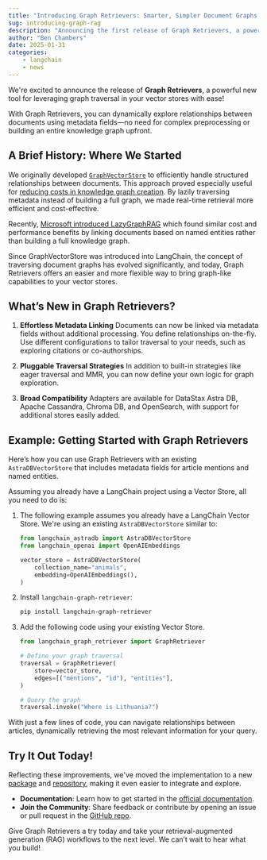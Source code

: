 ```yaml
---
title: "Introducing Graph Retrievers: Smarter, Simpler Document Graphs for Vector Stores"
sug: introducing-graph-rag
description: "Announcing the first release of Graph Retrievers, a powerful graph traversal retriever for your vector store!"
author: "Ben Chambers"
date: 2025-01-31
categories:
    - langchain
    - news
---
```


We're excited to announce the release of **Graph Retrievers**, a powerful new tool for leveraging graph traversal in your vector stores with ease!

With Graph Retrievers, you can dynamically explore relationships between documents using metadata fields—no need for complex preprocessing or building an entire knowledge graph upfront.

<!-- more -->

## A Brief History: Where We Started

We originally developed [`GraphVectorStore`](https://www.datastax.com/blog/knowledge-graphs-for-rag-without-a-graphdb) to efficiently handle structured relationships between documents. This approach proved especially useful for [reducing costs in knowledge graph creation](https://hackernoon.com/how-to-save-$70k-building-a-knowledge-graph-for-rag-on-6m-wikipedia-pages). By lazily traversing metadata instead of building a full graph, we made real-time retrieval more efficient and cost-effective.

Recently, [Microsoft introduced LazyGraphRAG](https://www.microsoft.com/en-us/research/blog/lazygraphrag-setting-a-new-standard-for-quality-and-cost/) which found similar cost and performance benefits by linking documents based on named entities rather than building a full knowledge graph.

Since GraphVectorStore was introduced into LangChain, the concept of traversing document graphs has evolved significantly, and today, Graph Retrievers offers an easier and more flexible way to bring graph-like capabilities to your vector stores.

## What’s New in Graph Retrievers?

1. **Effortless Metadata Linking**
   Documents can now be linked via metadata fields without additional processing. You define relationships on-the-fly.
   Use different configurations to tailor traversal to your needs, such as exploring citations or co-authorships.

2. **Pluggable Traversal Strategies**
   In addition to built-in strategies like eager traversal and MMR, you can now define your own logic for graph exploration.

3. **Broad Compatibility**
   Adapters are available for DataStax Astra DB, Apache Cassandra, Chroma DB, and OpenSearch, with support for additional stores easily added.

## Example: Getting Started with Graph Retrievers

Here’s how you can use Graph Retrievers with an existing `AstraDBVectorStore` that includes metadata fields for article mentions and named entities.

Assuming you already have a LangChain project using a Vector Store, all you need to do is:

1. The following example assumes you already have a LangChain Vector Store.
   We're using an existing `AstraDBVectorStore` similar to:

    ```python
    from langchain_astradb import AstraDBVectorStore
    from langchain_openai import OpenAIEmbeddings

    vector_store = AstraDBVectorStore(
        collection_name="animals",
        embedding=OpenAIEmbeddings(),
    )
    ```

2. Install `langchain-graph-retriever`:

    ```sh
    pip install langchain-graph-retriever
    ```

3. Add the following code using your existing Vector Store.

    ```python
    from langchain_graph_retriever import GraphRetriever

    # Define your graph traversal
    traversal = GraphRetriever(
        store=vector_store,
        edges=[("mentions", "id"), "entities"],
    )

    # Query the graph
    traversal.invoke("Where is Lithuania?")
    ```

With just a few lines of code, you can navigate relationships between articles, dynamically retrieving the most relevant information for your query.

## Try It Out Today!
Reflecting these improvements, we've moved the implementation to a new [package](https://pypi.org/project/langchain-graph-retriever/) and [repository](https://github.com/datastax/graph-rag), making it even easier to integrate and explore.

- **Documentation**: Learn how to get started in the [official documentation](https://datastax.github.io/graph-rag).
- **Join the Community**: Share feedback or contribute by opening an issue or pull request in the [GitHub repo](https://github.com/datastax/graph-rag).

Give Graph Retrievers a try today and take your retrieval-augmented generation (RAG) workflows to the next level. We can’t wait to hear what you build!